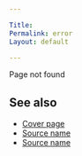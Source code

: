 ```yaml
---

Title: 
Permalink: error
Layout: default

---
```


Page not found

## See also

- [Cover page](index)
- [Source name](http://example.net/)
- [Source name](http://example.net/)


    
